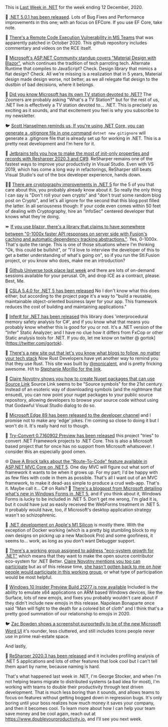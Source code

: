 This is [Last Week in .NET](https://podcast.lastweekin.net) for the week ending 12 December, 2020.

📢 [.NET 5.0.1 has been released](https://devblogs.microsoft.com/dotnet/net-december-2020/). Lots of Bug Fixes and Performance improvements in this one; with an focus on EFCore.  If you use EF Core, take note.

🚨 [There's a Remote Code Execution Vulnerability in MS Teams](https://github.com/oskarsve/ms-teams-rce) that was apparently patched in October 2020.  This github repository includes commentary and videos on the RCE itself.  

🎥 [Microsoft's ASP.NET Community standup covers "Material Design with Blazor"](https://www.youtube.com/watch?v=yzLDvQ-bOw8&list=PLdo4fOcmZ0oX-DBuRG4u58ZTAJgBAeQ-t&index=3), which continues the tradition of tech parroting tech.  Alternate Runtime that compiles to JavaScript? Check. Design library that mimics a flat design? Check.  All we're missing is a realization that in 5 years, Material design made design worse, not better, as we all relegate flat design to the dustbin of bad decisions, where it belongs.

🎥 [Did you know Microsoft has its own TV station devoted to .NET?](https://dotnet.microsoft.com/live) The Zoomers are probably asking "What's a TV Station?" but for the rest of us, .NET live is effectively a TV station devoted to... .NET.  This is precisely as exciting as it sounds, and that excitement you feel is why you subscribe to my newsletter.

🐦 [Scott Hanselmen reminds us, If you're using .NET Core, you can generate a .gitignore file in one command](https://twitter.com/shanselman/status/1336118656896397312?s=20)  `dotnet new gitignore` will generate a .gitignore file that is already set up for working in .NET.  This is a pretty neat development and I'm here for it. 

🎌 [Jetbrains tells you how to make the most of init-only properties and records with Resharper 2020.3 and C#9](https://blog.jetbrains.com/dotnet/2020/12/07/use-c-9-records-and-init-only-properties-in-resharper-and-rider-2020-3).  ReSharper remains one of the fastest ways to improve your productivity in Visual Studio.  Even with VS 2019, which has come a long way in refactorings, ReSharper still beats Visual Studio's out of the box developer experience, hands down.

👩‍💻 [There are cryptography improvements in .NET 5](https://www.tpeczek.com/2020/12/cryptography-improvements-in-net-5.html) for the 5 of you that care about this, you probably already know about it.  So really the only thing I can say is "Don't roll your own crypto" and "don't trust some random blog post on Crypto", and let's all ignore for the second that this blog post filled the latter.  In all seriousness though: If your code even comes within 50 feet of dealing with Cryptography, hire an "InfoSec" centered developer that knows what they're doing.

⏩ [If you use blazor, there's a library that claims to have somewhere between "0-1000x faster API responses on server side with Fusion's caching and automatic dependency tracking abstractions."](https://github.com/servicetitan/Stl.Fusion).  Yes, 0-1000x.  That's quite the range.   This is one of those situations where I'm thinking "Ok, this could be bullshit", or "I'd love to interview the developer of this to get a better understanding of what's going on", so if you run the Stl.Fusion project, or you know who does, make me an introduction?

🤼 [Github Universe took place last week](https://githubuniverse.com/) and there are lots of on-demand sessions available for your perusal.  Oh, and drop ICE as a contract, please. Best, Me.

🎁 [CSLA 5.4.0 for .NET 5 has been released](https://github.com/MarimerLLC/csla/releases/tag/v5.4.0) No I don't know what this does either; but according to the project page it's a way to "build a reusable, maintainable object-oriented business layer for your app. This framework reduces the cost of building and maintaining applications."  

🎁 [Infer# for .NET has been released](https://devblogs.microsoft.com/dotnet/infer-interprocedural-memory-safety-analysis-for-c/) this library does 'interprocedural memory safety analysis for C#', and if you know what that means you probably know whether this is good for you or not.  It's a .NET version of the "Infer" Static Analyzer; and I have no clue how it differs from FxCop or other Static analysis tools for .NET.  If you do, let me know on twitter @ gortok](https://twitter.com/gortok). 

📝 [There's a new site out that let's you know what blogs to follow, no matter your tech stack](https://bloggingfordevs.com/trends/) Now Rust Developers have yet another way to remind you that they use Rust. This site was built by [@monicalent](https://twitter.com/monicalent), and is pretty fricking awesome. H/t to [Stephanie Morillio for the link](https://twitter.com/radiomorillo/status/1336478741476880389).

📝 [Claire Novotny shows you how to create Nuget packages that can use Source Link](https://devblogs.microsoft.com/dotnet/producing-packages-with-source-link/) Source Link seems to be "Source symbols" for the 21st century. Instead of an esoteric way of downloading symbols (and the nightmare that ensued), you can now point your nuget packages to your public source repository, allowing developers to browse your source code without using that Godawful Visual Studio dialog to do so. 

🎁 [Microsoft Edge 89 has been released to the developer channel](https://www.kunal-chowdhury.com/2020/12/microsoft-edge-89.html) and I promise not to make any 'edge' jokes.  I'm coming so close to doing it but I won't do it. It's really hard not to though.

🎁 [Try-Convert 0.7.160902 Preview has been released](https://github.com/dotnet/try-convert/releases/tag/v0.7.160902) this project "tries" to convert .NET Framework projects to .NET Core. This is also a Microsoft based project that for once has no support from Microsoft whatsoever.  I consider this an especially good omen.  

🌐 [Dave A Brock talks about the "Route-To-Code" feature available in ASP.NET MVC Core on .NET 5](https://daveabrock.com/2020/12/04/migrate-mvc-to-route-to-code).  One day MVC will figure out what sort of framework it wants to be when it grows up. For my part; I'd be happy with as few files with code in them as possible.  That's all I want out of an MVC framework, to make it dead-ass simple to produce a crud web-app. That's it. Maybe call it... C# on Rails?
📝 [There's a blogpost from Microsoft detailing what's new in Windows Forms in .NET 5](https://devblogs.microsoft.com/dotnet/whats-new-in-windows-forms-runtime-in-net-5-0/), and if you think about it, Windows Forms is lucky to be included in .NET 5.  Don't get me wrong, I'm glad it is, but it could have just as easily received the WebForms treatment in .NET 5.  It probably would have, too, if Microsoft's desktop application strategy wasn't so schizophrenic.

📝 [.NET development on Apple's M1 Silicon](https://blog.jetbrains.com/dotnet/2020/12/11/net-development-on-apple-silicon/) is mostly there.  With the exception of Docker working (which is a pretty big stumbling block to my own designs on picking up a new Macbook Pro) and some goofiness, it seems to... work, as long as you don't want Debugger support.

🤼 [There's a working group assigned to address "eco-system growth for .NET"](https://github.com/dotnet-foundation/ecosystem-growth) which means that they want to make the open source contributor eco-system for .NET Better.  [Claire Novotny mentions you too can participate](https://github.com/dotnet-foundation/announcements/issues/7) but as of this release time, [she hasn't gotten back to me on *how* people would participate in this working group](https://twitter.com/gortok/status/1338495270141759489?s=20), or what type of participation would be most helpful.

📢 [Windows 10 Insider Preview Build 21277 is now available](https://blogs.windows.com/windows-insider/2020/12/10/announcing-windows-10-insider-preview-build-21277/) Included is the ability to emulate x64 applications on ARM based Windows devices, like the Surface, lots of new emojis, and fixes you probably wouldn't care about if they didn't include new emojis in this release.  Napolean Bonaparte once said "Man will fight to the death for a colored bit of cloth" and I think that's a pretty good summation of our relationship to emojis in 2020.

🐦 [Zac Bowden shows a screenshot purportedly to be of the new Microsoft Word UI](https://twitter.com/zacbowden/status/1337916422404632577?s=20) it's rounder, less cluttered, and still includes Icons people never use in prime real-estate space.

And lastly,

🎁 [ReSharper 2020.3 has been released](https://www.jetbrains.com/resharper/whatsnew/#c-support) and it includes profiling analysis of .NET 5 applications and lots of other features that look cool but I can't tell them apart by name, because naming is hard.  

That's what happened last week in .NET, I'm George Stocker, and when I'm not helping teams migrate to distributed systems (a bad idea for most), I'm working with teams to double their productivity through test driven development. That is much less boring than it sounds, and allows teams to focus on features without getting bogged down in regression bugs.  It's only boring until your boss realizes how much money it saves your company, and then it becomes cool.  To learn more about how I can help your team save money and be cool again, reach out at https://www.doubleyourproductivity.io, and I'll see you next week.

